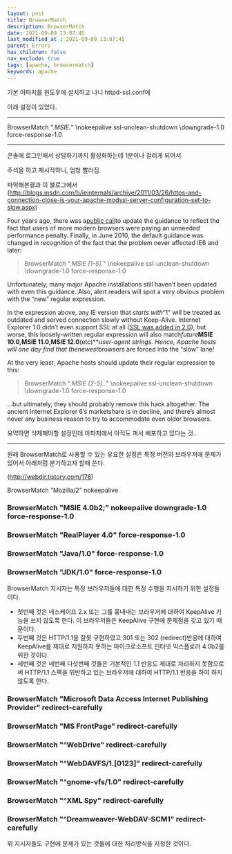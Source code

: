 ```yaml
---
layout: post
title: BrowserMatch
description: BrowserMatch
date: 2021-09-09 13:07:45
last_modified_at : 2021-09-09 13:07:45
parent: Errors
has_children: false
nav_exclude: true
tags: [apache, browsermatch]
keywords: apache
---
```


기본 아파치를 윈도우에 설치하고 나니 httpd-ssl.conf에

아래 설정이 있었다.

- --------------------

BrowserMatch ".*MSIE.*" \nokeepalive ssl-unclean-shutdown \downgrade-1.0 force-response-1.0

- --------------------

콘솔에 로그인해서 상담하기까지 활성화하는데 1분이나 걸리게 되어서

주석을 하고 재시작하니, 엄청 빨라짐.

파악해본결과 이 블로그에서 (http://blogs.msdn.com/b/ieinternals/archive/2011/03/26/https-and-connection-close-is-your-apache-modssl-server-configuration-set-to-slow.aspx)

Four years ago, there was a[public call](https://www.blogger.com/blog/post/edit/2689228726924373128/658335713030481387#)to update the guidance to reflect the fact that users of more modern browsers were paying an unneeded performance penalty. Finally, in June 2010, the default guidance was changed in recognition of the fact that the problem never affected IE6 and later:

> BrowserMatch ".*MSIE [1-5].*" \nokeepalive ssl-unclean-shutdown \downgrade-1.0 force-response-1.0
> 

Unfortunately, many major Apache installations still haven’t been updated with even this guidance. Also, alert readers will spot a very obvious problem with the “new” regular expression.

In the expression above, any IE version that *starts with*“1” will be treated as outdated and served connection slowly without Keep-Alive. Internet Explorer 1.0 didn’t even support SSL at all ([SSL was added in 2.0](https://www.blogger.com/blog/post/edit/2689228726924373128/658335713030481387#)), but worse, this loosely-written regular expression will also match*future***MSIE 10.0,MSIE 11.0,MSIE 12.0**(etc)****user-agent strings. Hence, Apache hosts will one day find that the*newest*browsers are forced into the “slow” lane!

At the very least, Apache hosts should update their regular expression to this:

> BrowserMatch ".*MSIE [2-5]\..*" \nokeepalive ssl-unclean-shutdown \downgrade-1.0 force-response-1.0
> 

…but ultimately, they should probably remove this hack altogether. The ancient Internet Explorer 6’s marketshare is in decline, and there’s almost never any business reason to try to accommodate even older browsers.

요약하면 삭제해야할 설정인데 아파치에서 아직도 껴서 배포하고 있다는 것..

- --------------

원래 BrowserMatch로 사용할 수 있는 유요한 설정은 특정 버전의 브라우저에 문제가 있어서 아래처럼 분기하고자 할때 쓴다.

(http://webdir.tistory.com/178)

BrowserMatch "Mozilla/2" nokeepalive

### BrowserMatch "MSIE 4\.0b2;" nokeepalive downgrade-1.0 force-response-1.0

### BrowserMatch "RealPlayer 4\.0" force-response-1.0

### BrowserMatch "Java/1\.0" force-response-1.0

### BrowserMatch "JDK/1\.0" force-response-1.0

BrowserMatch 지시자는 특정 브라우저들에 대한 특정 수행을 지시하기 위한 설정들이다.

- 첫번째 것은 네스케이프 2.x 또는 그를 흉내내는 브라우저에 대하여 KeepAlive 기능을 쓰지 않도록 한다. 이 브라우저들은 KeepAlive 구현에 문제점을 갖고 있기 때문이다.
- 두번째 것은 HTTP/1.1을 잘못 구현하였고 301 또는 302 (redirect)반응에 대하여 KeepAlive를 제대로 지원하지 못하는 마이크로소프트 인터넷 익스플로러 4.0b2를 위한 것이다.
- 세번째 것은 네번째 다섯번째 것들은 기본적인 1.1 반응도 제대로 처리하지 못함으로써 HTTP/1.1 스펙을 위반하고 있는 브라우저에 대하여 HTTP/1.1 반응을 하여 하지 않도록 한다.

### BrowserMatch "Microsoft Data Access Internet Publishing Provider" redirect-carefully

### BrowserMatch "MS FrontPage" redirect-carefully

### BrowserMatch "^WebDrive" redirect-carefully

### BrowserMatch "^WebDAVFS/1.[0123]" redirect-carefully

### BrowserMatch "^gnome-vfs/1.0" redirect-carefully

### BrowserMatch "^XML Spy" redirect-carefully

### BrowserMatch "^Dreamweaver-WebDAV-SCM1" redirect-carefully

위 지시자들도 구현에 문제가 있는 것들에 대한 처리방식을 지정한 것이다.
